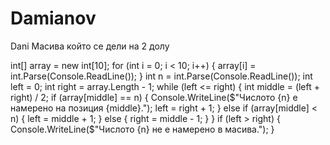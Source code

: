 # Damianov
Dani
Масива който се дели на 2 долу

int[] array = new int[10];
    for (int i = 0; i < 10; i++)
    {
    array[i] = int.Parse(Console.ReadLine());
    }
int n = int.Parse(Console.ReadLine());
int left = 0;
int right = array.Length - 1;
    while (left <= right)
    {
        int middle = (left + right) / 2;
        if (array[middle] == n)
        {
            Console.WriteLine($"Числото {n} е намерено на позиция {middle}.");
            left = right + 1; 
        }
        else if (array[middle] < n)
        {
            left = middle + 1;
        }
        else
        {
            right = middle - 1;
        }
    }
    if (left > right)
    {
        Console.WriteLine($"Числото {n} не е намерено в масива.");
    }
    
    

